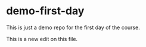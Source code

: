 # demo-first-day
This is just a demo repo for the first day of the course.


This is a new edit on this file.
